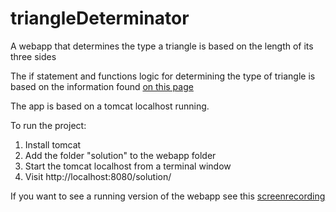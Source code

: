 # triangleDeterminator
A webapp that determines the type a triangle is based on the length of its three sides

The if statement and functions logic for determining the type of triangle is based on the information found [on this page](https://www.mathsisfun.com/triangle.html?fbclid=IwAR2P_t_pLYBxaXZzYqtIzreaCw9mjoW_TNXpeSiloCsf2SdYykEEd03iS6I)

The app is based on a tomcat localhost running.

To run the project:
1. Install tomcat
2. Add the folder "solution" to the webapp folder
3. Start the tomcat localhost from a terminal window
4. Visit http://localhost:8080/solution/


If you want to see a running version of the webapp see this [screenrecording](https://www.dropbox.com/s/8pjd14zb1fmopv2/TriangleDeterminator.mov?dl=0)
